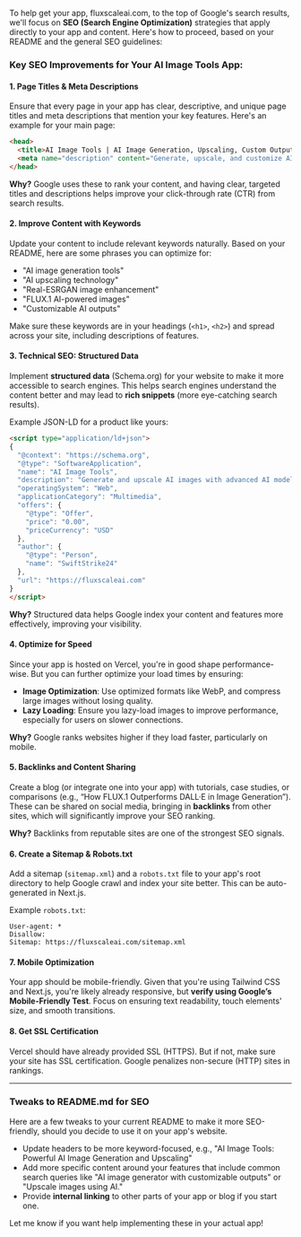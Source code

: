 To help get your app, fluxscaleai.com, to the top of Google's search results, we'll focus on **SEO (Search Engine Optimization)** strategies that apply directly to your app and content. Here's how to proceed, based on your README and the general SEO guidelines:

### Key SEO Improvements for Your AI Image Tools App:

#### 1. **Page Titles & Meta Descriptions**
   Ensure that every page in your app has clear, descriptive, and unique page titles and meta descriptions that mention your key features. Here's an example for your main page:

   ```html
   <head>
     <title>AI Image Tools | AI Image Generation, Upscaling, Custom Outputs</title>
     <meta name="description" content="Generate, upscale, and customize AI images effortlessly with FLUX.1 and Real-ESRGAN. Create high-quality images in various formats and dimensions.">
   </head>
   ```

   **Why?** Google uses these to rank your content, and having clear, targeted titles and descriptions helps improve your click-through rate (CTR) from search results.

#### 2. **Improve Content with Keywords**
   Update your content to include relevant keywords naturally. Based on your README, here are some phrases you can optimize for:
   - "AI image generation tools"
   - "AI upscaling technology"
   - "Real-ESRGAN image enhancement"
   - "FLUX.1 AI-powered images"
   - "Customizable AI outputs"

   Make sure these keywords are in your headings (`<h1>`, `<h2>`) and spread across your site, including descriptions of features.

#### 3. **Technical SEO: Structured Data**
   Implement **structured data** (Schema.org) for your website to make it more accessible to search engines. This helps search engines understand the content better and may lead to **rich snippets** (more eye-catching search results).

   Example JSON-LD for a product like yours:
   
   ```html
   <script type="application/ld+json">
   {
     "@context": "https://schema.org",
     "@type": "SoftwareApplication",
     "name": "AI Image Tools",
     "description": "Generate and upscale AI images with advanced AI models like FLUX.1 and Real-ESRGAN.",
     "operatingSystem": "Web",
     "applicationCategory": "Multimedia",
     "offers": {
       "@type": "Offer",
       "price": "0.00",
       "priceCurrency": "USD"
     },
     "author": {
       "@type": "Person",
       "name": "SwiftStrike24"
     },
     "url": "https://fluxscaleai.com"
   }
   </script>
   ```

   **Why?** Structured data helps Google index your content and features more effectively, improving your visibility.

#### 4. **Optimize for Speed**
   Since your app is hosted on Vercel, you're in good shape performance-wise. But you can further optimize your load times by ensuring:
   - **Image Optimization**: Use optimized formats like WebP, and compress large images without losing quality.
   - **Lazy Loading**: Ensure you lazy-load images to improve performance, especially for users on slower connections.

   **Why?** Google ranks websites higher if they load faster, particularly on mobile.

#### 5. **Backlinks and Content Sharing**
   Create a blog (or integrate one into your app) with tutorials, case studies, or comparisons (e.g., “How FLUX.1 Outperforms DALL·E in Image Generation”). These can be shared on social media, bringing in **backlinks** from other sites, which will significantly improve your SEO ranking.

   **Why?** Backlinks from reputable sites are one of the strongest SEO signals.

#### 6. **Create a Sitemap & Robots.txt**
   Add a sitemap (`sitemap.xml`) and a `robots.txt` file to your app's root directory to help Google crawl and index your site better. This can be auto-generated in Next.js.

   Example `robots.txt`:
   ```
   User-agent: *
   Disallow:
   Sitemap: https://fluxscaleai.com/sitemap.xml
   ```

#### 7. **Mobile Optimization**
   Your app should be mobile-friendly. Given that you're using Tailwind CSS and Next.js, you're likely already responsive, but **verify using Google’s Mobile-Friendly Test**. Focus on ensuring text readability, touch elements' size, and smooth transitions.

#### 8. **Get SSL Certification**
   Vercel should have already provided SSL (HTTPS). But if not, make sure your site has SSL certification. Google penalizes non-secure (HTTP) sites in rankings.

---

### Tweaks to README.md for SEO
Here are a few tweaks to your current README to make it more SEO-friendly, should you decide to use it on your app's website.

- Update headers to be more keyword-focused, e.g., "AI Image Tools: Powerful AI Image Generation and Upscaling"
- Add more specific content around your features that include common search queries like "AI image generator with customizable outputs" or "Upscale images using AI."
- Provide **internal linking** to other parts of your app or blog if you start one.

Let me know if you want help implementing these in your actual app!